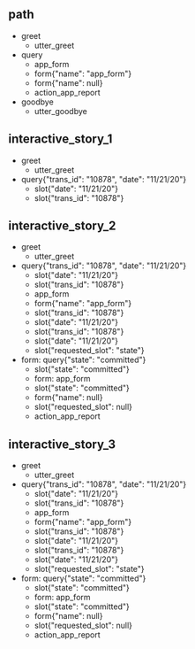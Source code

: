 ## path
* greet
  - utter_greet
* query
  - app_form
  - form{"name": "app_form"}
  - form{"name": null}
  - action_app_report
* goodbye
  - utter_goodbye

## interactive_story_1
* greet
    - utter_greet
* query{"trans_id": "10878", "date": "11/21/20"}
    - slot{"date": "11/21/20"}
    - slot{"trans_id": "10878"}

## interactive_story_2
* greet
    - utter_greet
* query{"trans_id": "10878", "date": "11/21/20"}
    - slot{"date": "11/21/20"}
    - slot{"trans_id": "10878"}
    - app_form
    - form{"name": "app_form"}
    - slot{"trans_id": "10878"}
    - slot{"date": "11/21/20"}
    - slot{"trans_id": "10878"}
    - slot{"date": "11/21/20"}
    - slot{"requested_slot": "state"}
* form: query{"state": "committed"}
    - slot{"state": "committed"}
    - form: app_form
    - slot{"state": "committed"}
    - form{"name": null}
    - slot{"requested_slot": null}
    - action_app_report

## interactive_story_3
* greet
    - utter_greet
* query{"trans_id": "10878", "date": "11/21/20"}
    - slot{"date": "11/21/20"}
    - slot{"trans_id": "10878"}
    - app_form
    - form{"name": "app_form"}
    - slot{"trans_id": "10878"}
    - slot{"date": "11/21/20"}
    - slot{"trans_id": "10878"}
    - slot{"date": "11/21/20"}
    - slot{"requested_slot": "state"}
* form: query{"state": "committed"}
    - slot{"state": "committed"}
    - form: app_form
    - slot{"state": "committed"}
    - form{"name": null}
    - slot{"requested_slot": null}
    - action_app_report
